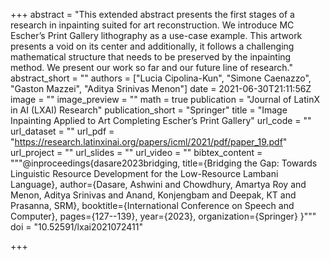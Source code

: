 +++
abstract = "This extended abstract presents the first stages of a research in inpainting suited for art reconstruction. We introduce MC Escher’s Print Gallery lithography as a use-case example. This artwork presents a void on its center and additionally, it follows a challenging mathematical structure that needs to be preserved by the inpainting method. We present our work so far and our future line of research."
abstract_short = ""
authors = ["Lucia Cipolina-Kun", "Simone Caenazzo", "Gaston Mazzei", "Aditya Srinivas Menon"]
date = 2021-06-30T21:11:56Z
image = ""
image_preview = ""
math = true
publication = "Journal of LatinX in AI (LXAI) Research"
publication_short = "Springer"
title = "Image Inpainting Applied to Art Completing Escher’s Print Gallery"
url_code = ""
url_dataset = ""
url_pdf = "https://research.latinxinai.org/papers/icml/2021/pdf/paper_19.pdf"
url_project = ""
url_slides = ""
url_video = ""
bibtex_content = """@inproceedings{dasare2023bridging,
  title={Bridging the Gap: Towards Linguistic Resource Development for the Low-Resource Lambani Language},
  author={Dasare, Ashwini and Chowdhury, Amartya Roy and Menon, Aditya Srinivas and Anand, Konjengbam and Deepak, KT and Prasanna, SRM},
  booktitle={International Conference on Speech and Computer},
  pages={127--139},
  year={2023},
  organization={Springer}
}"""
doi = "10.52591/lxai2021072411"

+++


